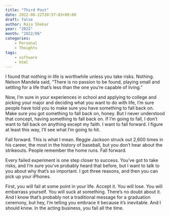```yaml
---
title: "Third Post"
date: 2022-06-22T20:57:03+09:00
draft: false
author: Raja Shekar
year: "2022"
month: "2022/06"
categories:
    - Personal
    - Thoughts
tags:
    - software
    - html
---
```


I found that nothing in life is worthwhile unless you take risks. Nothing. Nelson Mandela said, “There is no passion to be found, playing small and settling for a life that’s less than the one you’re capable of living.”

<!--more-->

Now, I’m sure in your experiences in school and applying to college and picking your major and deciding what you want to do with life, I’m sure people have told you to make sure you have something to fall back on. Make sure you got something to fall back on, honey. But I never understood that concept, having something to fall back on. If I’m going to fall, I don’t want to fall back on anything except my faith. I want to fall forward. I figure at least this way, I’ll see what I’m going to hit.

Fall forward. This is what I mean. Reggie Jackson struck out 2,600 times in his career, the most in the history of baseball, but you don’t hear about the strikeouts. People remember the home runs. Fall forward.

Every failed experiment is one step closer to success. You’ve got to take risks, and I’m sure you’ve probably heard that before, but I want to talk to you about why that’s so important. I got three reasons, and then you can pick up your iPhones.

First, you will fail at some point in your life. Accept it. You will lose. You will embarrass yourself. You will suck at something. There’s no doubt about it. And I know that’s probably not a traditional message for a graduation ceremony, but hey, I’m telling you embrace it because it’s inevitable. And I should know. In the acting business, you fail all the time.

